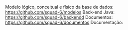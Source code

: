 Modelo lógico, conceitual e físico da base de dados: https://github.com/squad-6/modelos 
Back-end Java: https://github.com/squad-6/backendd 
Documentos: https://github.com/squad-6/documentos 
Documentação: